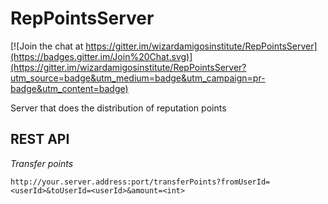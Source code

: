# RepPointsServer

[![Join the chat at https://gitter.im/wizardamigosinstitute/RepPointsServer](https://badges.gitter.im/Join%20Chat.svg)](https://gitter.im/wizardamigosinstitute/RepPointsServer?utm_source=badge&utm_medium=badge&utm_campaign=pr-badge&utm_content=badge)


Server that does the distribution of reputation points

## REST API

*Transfer points*

`http://your.server.address:port/transferPoints?fromUserId=<userId>&toUserId=<userId>&amount=<int>`
